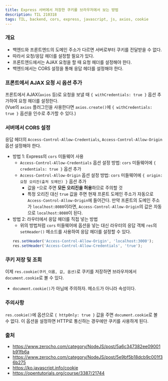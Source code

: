 ```yaml
---
title: Express 서버에서 저장한 쿠키를 브라우저에서 보는 방법
description: TIL 210318
tags: TIL, backend, cors, express, javascript, js, axios, cookie
---
```


### 개요

- 백엔드와 프론트엔드의 도메인 주소가 다르면 서버로부터 쿠키를 전달받을 수 없다.
- 따라서 요청/응답 헤더를 설정할 필요가 있다.
- 프론트엔드에서는 AJAX 요청을 할 때 요청 헤더를 설정해야 한다.
- 백엔드에서는 CORS 설정을 통해 응답 헤더를 설정해야 한다.

### 프론트에서 AJAX 요청 시 옵션 추가

프론트에서 AJAX(`axios` 등)로 요청을 보낼 때 `{ withCredentials: true }` 옵션 추가하여 요청 헤더를 설정한다.  
(Vue의 `axios` 플러그인을 사용한다면 `axios.create()`에 `{ withCredentials: true }` 옵션을 인수로 추가할 수 있다.)

### 서버에서 CORS 설정

응답 헤더의 `Access-Control-Allow-Credentials`, `Access-Control-Allow-Origin` 옵션 설정해야 한다.
- 방법 1: Express의 `cors` 미들웨어 사용
  - `Access-Control-Allow-Credentials` 옵션 설정 방법: `cors` 미들웨어에 `{ credentials: true }` 옵션 추가
  - `Access-Control-Allow-Origin` 옵션 설정 방법: `cors` 미들웨어에 `{ origin: 요청 오리진(출처 도메인) }` 옵션 추가
    - 값을 `*`으로 주면 **모든 오리진을 허용**하므로 주의할 것
    - 특정 오리진 대신 `true` 값을 주면 현재 프론트 도메인 주소가 자동으로 `Access-Control-Allow-Origin`에 들어간다. 만약 프론트의 도메인 주소가 `localhost:8080`이라면, `Access-Control-Allow-Origin`의 값은 자동으로 `localhost:8080`이 된다.
- 방법 2: 라우터에서 응답 헤더를 직접 넣는 방법
  - 위의 방법처럼 `cors` 미들웨어에 옵션을 넣는 대신 라우터의 응답 객체 `res`의 `setHeader()` 메소드를 사용하여 응답 헤더를 설정할 수 있다.
  ```js
  res.setHeader('Access-Control-Allow-Origin', 'localhost:3000');
  res.setHeader('Access-Control-Allow-Credentials', 'true'); 
  ```

### 쿠키 저장 및 조회

이제 `res.cookie(쿠키_이름, 값, 옵션)`로 쿠키를 저장하면 브라우저에서 `document.cookie`로 볼 수 있다.
- `document.cookie()`가 아님에 주의하자. 메소드가 아니라 속성이다.

### 주의사항

`res.cookie()`에 옵션으로 `{ httpOnly: true }` 값을 주면 `document.cookie`로 볼 수 없다. 이 옵션을 설정하면 HTTP로 통신하는 경우에만 쿠키를 사용하게 된다.

### 출처

- https://www.zerocho.com/category/NodeJS/post/5a6c347382ee09001b91fb6a
- https://www.zerocho.com/category/NodeJS/post/5e9bf5b18dcb9c001f36b275
- https://ko.javascript.info/cookie
- https://opentutorials.org/course/3387/21744
